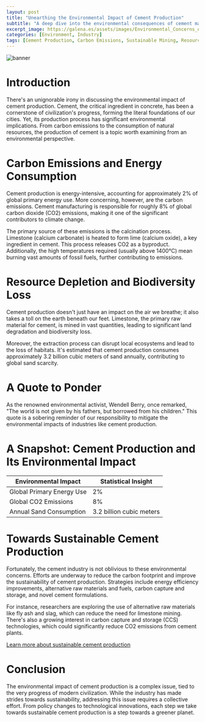 ```yaml
---
layout: post
title: "Unearthing the Environmental Impact of Cement Production"
subtitle: "A deep dive into the environmental consequences of cement manufacture, from carbon emissions to resource depletion"
excerpt_image: https://galena.es/assets/images/Environmental_Concerns_of_Cement.png
categories: [Environment, Industry]
tags: [Cement Production, Carbon Emissions, Sustainable Mining, Resource Depletion]
---
```


![banner](https://galena.es/assets/images/Environmental_Concerns_of_Cement.png)

# Introduction
There's an unignorable irony in discussing the environmental impact of cement production. Cement, the critical ingredient in concrete, has been a cornerstone of civilization's progress, forming the literal foundations of our cities. Yet, its production process has significant environmental implications. From carbon emissions to the consumption of natural resources, the production of cement is a topic worth examining from an environmental perspective.

# Carbon Emissions and Energy Consumption
Cement production is energy-intensive, accounting for approximately 2% of global primary energy use. More concerning, however, are the carbon emissions. Cement manufacturing is responsible for roughly 8% of global carbon dioxide (CO2) emissions, making it one of the significant contributors to climate change.

The primary source of these emissions is the calcination process. Limestone (calcium carbonate) is heated to form lime (calcium oxide), a key ingredient in cement. This process releases CO2 as a byproduct. Additionally, the high temperatures required (usually above 1400°C) mean burning vast amounts of fossil fuels, further contributing to emissions.

# Resource Depletion and Biodiversity Loss
Cement production doesn't just have an impact on the air we breathe; it also takes a toll on the earth beneath our feet. Limestone, the primary raw material for cement, is mined in vast quantities, leading to significant land degradation and biodiversity loss.

Moreover, the extraction process can disrupt local ecosystems and lead to the loss of habitats. It's estimated that cement production consumes approximately 3.2 billion cubic meters of sand annually, contributing to global sand scarcity.

# A Quote to Ponder
As the renowned environmental activist, Wendell Berry, once remarked, "The world is not given by his fathers, but borrowed from his children." This quote is a sobering reminder of our responsibility to mitigate the environmental impacts of industries like cement production.

# A Snapshot: Cement Production and Its Environmental Impact

|Environmental Impact|Statistical Insight|
|---|---|
|Global Primary Energy Use|2%|
|Global CO2 Emissions|8%|
|Annual Sand Consumption|3.2 billion cubic meters|

# Towards Sustainable Cement Production
Fortunately, the cement industry is not oblivious to these environmental concerns. Efforts are underway to reduce the carbon footprint and improve the sustainability of cement production. Strategies include energy efficiency improvements, alternative raw materials and fuels, carbon capture and storage, and novel cement formulations.

For instance, researchers are exploring the use of alternative raw materials like fly ash and slag, which can reduce the need for limestone mining. There's also a growing interest in carbon capture and storage (CCS) technologies, which could significantly reduce CO2 emissions from cement plants.

[Learn more about sustainable cement production](https://www.nature.com/articles/s41558-018-0217-8) 

# Conclusion
The environmental impact of cement production is a complex issue, tied to the very progress of modern civilization. While the industry has made strides towards sustainability, addressing this issue requires a collective effort. From policy changes to technological innovations, each step we take towards sustainable cement production is a step towards a greener planet.